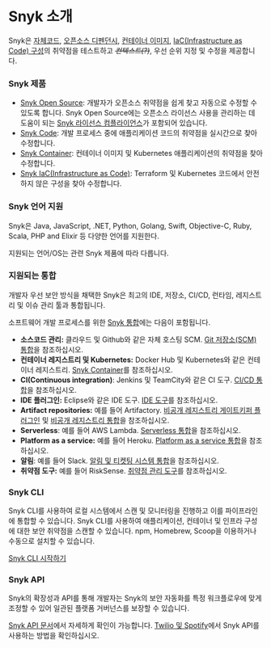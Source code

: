 # Snyk 소개

Snyk은 [자체코드](../products/snyk-code/), [오픈소스 디펜던시](../products/snyk-open-source/), [컨테이너 이미지](../products/snyk-container/), [IaC(Infrastructure as Code) 구성](../products/snyk-infrastructure-as-code/)의 취약점을 테스트하고 ~~_컨텍스트(?)_~~, 우선 순위 지정 및 수정을 제공합니다.

### Snyk 제품

* [Snyk Open Source](https://docs.snyk.io/snyk-open-source): 개발자가 오픈소스 취약점을 쉽게 찾고 자동으로 수정할 수 있도록 합니다. Snyk Open Source에는 오픈소스 라이선스 사용을 관리하는 데 도움이 되는 [Snyk 라이선스 컴플라이언스](../products/snyk-open-source/)가 포함되어 있습니다.
* [Snyk Code](https://snyk.io/product/snyk-code/): 개발 프로세스 중에 애플리케이션 코드의 취약점을 실시간으로 찾아 수정합니다.
* [Snyk Container](https://docs.snyk.io/snyk-container): 컨테이너 이미지 및 Kubernetes 애플리케이션의 취약점을 찾아 수정합니다.
* [Snyk IaC(Infrastructure as Code)](https://docs.snyk.io/snyk-infrastructure-as-code): Terraform 및 Kubernetes 코드에서 안전하지 않은 구성을 찾아 수정합니다.

### Snyk 언어 지원

Snyk은 Java, JavaScript, .NET, Python, Golang, Swift, Objective-C, Ruby, Scala, PHP and Elixir 등 다양한 언어를 지원한다.

지원되는 언어/OS는 관련 Snyk 제품에 따라 다릅니다.

### 지원되는 통합

개발자 우선 보안 방식을 채택한 Snyk은 최고의 IDE, 저장소, CI/CD, 런타임, 레지스트리 및 이슈 관리 툴과 통합됩니다.

소프트웨어 개발 프로세스를 위한 [Snyk 통합](https://docs.snyk.io/integrations)에는 다음이 포함됩니다.

* **소스코드 관리:** 클라우드 및 Github와 같은 자체 호스팅 SCM. [Git 저장소(SCM) 통합](../features/integrations/git-repository-scm-integrations/)을 참조하십시오.
* **컨테이너 레지스트리 및 Kubernetes:** Docker Hub 및 Kubernetes와 같은 컨테이너 레지스트리. [Snyk Container](https://docs.snyk.io/snyk-container)를 참조하십시오.
* **CI(Continuous integration)**: Jenkins 및 TeamCity와 같은 CI 도구. [CI/CD 통합](https://docs.snyk.io/integrations/ci-cd-integrations)을 참조하십시오.
* **IDE 플러그인:** Eclipse와 같은 IDE 도구. [IDE 도구](https://docs.snyk.io/integrations/ide-tools)를 참조하십시오.
* **Artifact repositories:** 예를 들어 Artifactory. [비공개 레지스트리 게이트키퍼 플러그인](https://docs.snyk.io/integrations/private-registry-gatekeeper-plugins) 및 [비공개 레지스트리  통합](https://docs.snyk.io/integrations/private-registry-integrations)을 참조하십시오.
* **Serverless**: 예를 들어 AWS Lambda. [Serverless 통합](https://docs.snyk.io/integrations/serverless-integrations)을 참조하십시오.
* **Platform as a service:** 예를 들어 Heroku. [Platform as a service 통합](https://docs.snyk.io/integrations/platform-as-a-service-integrations)을 참조하십시오.
* **알림**: 예를 들어 Slack. [알림 및 티켓팅 시스템 통합](https://docs.snyk.io/integrations/notifications-ticketing-system-integrations)을 참조하십시오.
* **취약점 도구:** 예를 들어 RiskSense. [취약점 관리 도구](../features/integrations/vulnerability-management-tools/)를 참조하십시오.

### Snyk CLI

Snyk CLI를 사용하여 로컬 시스템에서 스캔 및 모니터링을 진행하고 이를 파이프라인에 통합할 수 있습니다. Snyk CLI를 사용하여 애플리케이션, 컨테이너 및 인프라 구성에 대한 보안 취약점을 스캔할 수 있습니다. npm, Homebrew, Scoop을 이용하거나 수동으로 설치할 수 있습니다.

[Snyk CLI 시작하기](../features/snyk-cli/getting-started-with-the-cli/)

### Snyk API

Snyk의 확장성과 API를 통해 개발자는 Snyk의 보안 자동화를 특정 워크플로우에 맞게 조정할 수 있어 일관된 플랫폼 거버넌스를 보장할 수 있습니다.

[Snyk API 문서](https://support.snyk.io/hc/en-us/articles/360000914857-Does-Snyk-have-an-API-)에서 자세하게 확인이 가능합니다. [Twilio 및 Spotify](https://snyk.io/blog/snyk-watcher-keep-snyk-in-sync/)에서 Snyk API를 사용하는 방법을 확인하십시오.
